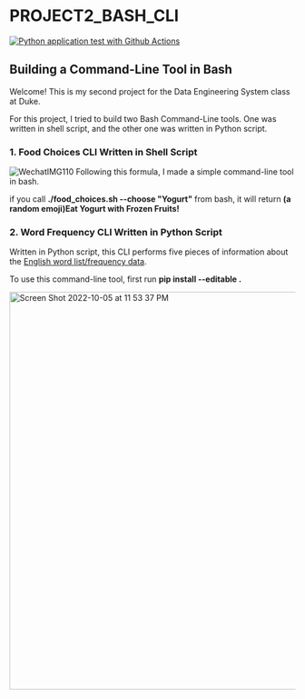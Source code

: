# PROJECT2_BASH_CLI
[![Python application test with Github Actions](https://github.com/nogibjj/try_Bash_cli/actions/workflows/main.yml/badge.svg)](https://github.com/nogibjj/try_Bash_cli/actions/workflows/main.yml)
## Building a Command-Line Tool in Bash

Welcome! This is my second project for the Data Engineering System class at Duke. 

For this project, I tried to build two Bash Command-Line tools. One was written in shell script, and the other one was written in Python script.

### 1. Food Choices CLI Written in Shell Script
![WechatIMG110](https://user-images.githubusercontent.com/112578003/193317343-3383781a-6557-4d7e-a81f-d563d79ea9eb.jpeg)
  Following this formula, I made a simple command-line tool in bash.
  
  if you call    **./food_choices.sh --choose "Yogurt"** from bash, it will return   **(a random emoji)Eat Yogurt with Frozen Fruits!**
 
### 2. Word Frequency CLI Written in Python Script

Written in Python script, this CLI performs five pieces of information about the [English word list/frequency data](https://norvig.com/ngrams/count_1w.txt).

To use this command-line tool, first run **pip install --editable .**

<img width='700' alt="Screen Shot 2022-10-05 at 11 53 37 PM" src="https://user-images.githubusercontent.com/112578003/194210421-665cc54a-2a3c-4cdd-b879-ecdaeddd0f28.png">
